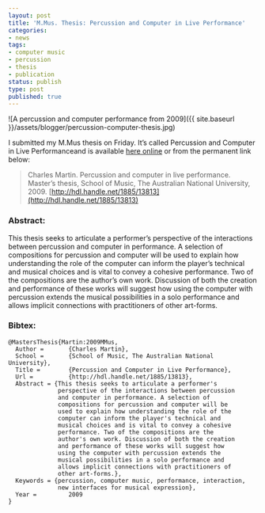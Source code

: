 ```yaml
---
layout: post
title: 'M.Mus. Thesis: Percussion and Computer in Live Performance'
categories:
- news
tags:
- computer music
- percussion
- thesis
- publication
status: publish
type: post
published: true
---
```


![A percussion and computer performance from 2009]({{ site.baseurl }}/assets/blogger/percussion-computer-thesis.jpg)

I submitted my M.Mus thesis on Friday. It’s called Percussion and Computer in Live Performanceand is available [here online](http://hdl.handle.net/1885/13813) or from the permanent link below:

> Charles Martin. Percussion and computer in live performance. Master’s thesis, School of Music, The Australian National University, 2009. [http://hdl.handle.net/1885/13813](http://hdl.handle.net/1885/13813)

### Abstract:

This thesis seeks to articulate a performer’s perspective of the interactions between percussion and computer in performance. A selection of compositions for percussion and computer will be used to explain how understanding the role of the computer can inform the player’s technical and musical choices and is vital to convey a cohesive performance. Two of the compositions are the author’s own work. Discussion of both the creation and performance of these works will suggest how using the computer with percussion extends the musical possibilities in a solo performance and allows implicit connections with practitioners of other art-forms.

### Bibtex:

    @MastersThesis{Martin:2009MMus,
      Author =       {Charles Martin},
      School =       {School of Music, The Australian National University},
      Title =        {Percussion and Computer in Live Performance},
      Url =          {http://hdl.handle.net/1885/13813},
      Abstract = {This thesis seeks to articulate a performer's
                  perspective of the interactions between percussion
                  and computer in performance. A selection of
                  compositions for percussion and computer will be
                  used to explain how understanding the role of the
                  computer can inform the player's technical and
                  musical choices and is vital to convey a cohesive
                  performance. Two of the compositions are the
                  author's own work. Discussion of both the creation
                  and performance of these works will suggest how
                  using the computer with percussion extends the
                  musical possibilities in a solo performance and
                  allows implicit connections with practitioners of
                  other art-forms.},
      Keywords = {percussion, computer music, performance, interaction,
                  new interfaces for musical expression},
      Year =         2009
    }
